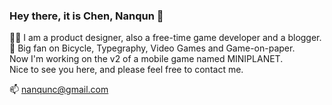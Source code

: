 ### Hey there, it is Chen, Nanqun 👋

<!--
**chennanqun/chennanqun** is a ✨ _special_ ✨ repository because its `README.md` (this file) appears on your GitHub profile.

Here are some ideas to get you started:

- 🔭 I’m currently working on ...
- 🌱 I’m currently learning ...
- 👯 I’m looking to collaborate on ...
- 🤔 I’m looking for help with ...
- 💬 Ask me about ...
-  How to reach me: ...
- 😄 Pronouns: ...
- ⚡ Fun fact: ...
-->

🐻‍❄️ I am a product designer, also a free-time game developer and a blogger.  
🧸 Big fan on Bicycle, Typegraphy, Video Games and Game-on-paper.  
Now I'm working on the v2 of a mobile game named MINIPLANET.  
Nice to see you here, and please feel free to contact me.  

📫 nanqunc@gmail.com  

